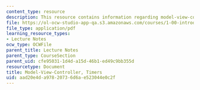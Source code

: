 ```yaml
---
content_type: resource
description: This resource contains information regarding model-view-controller, timers.
file: https://ol-ocw-studio-app-qa.s3.amazonaws.com/courses/1-00-introduction-to-computers-and-engineering-problem-solving-spring-2012/aad20e4da97820736d6ae523044e0c2f_MIT1_00S12_Lec_20.pdf
file_type: application/pdf
learning_resource_types:
- Lecture Notes
ocw_type: OCWFile
parent_title: Lecture Notes
parent_type: CourseSection
parent_uid: cfe95031-1d4d-a15d-46b1-ed49c9bb355d
resourcetype: Document
title: Model-View-Controller, Timers
uid: aad20e4d-a978-2073-6d6a-e523044e0c2f
---
```

